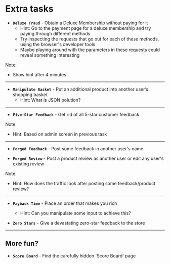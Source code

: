 # Extra tasks

- **`Deluxe Fraud`** - Obtain a Deluxe Membership without paying for it
  - Hint: Go to the payment page for a deluxe membership and try paying through different methods <!-- .element: style="font-size:0.8em"-->
  - Try inspecting the requests that go out for each of these methods, using the browser's developer tools <!-- .element: style="font-size:0.8em"-->
  - Maybe playing around with the parameters in these requests could reveal something interesting <!-- .element: style="font-size:0.8em"--> <!-- .element: class="fragment" -->

Note:

- Show hint after 4 minutes

---

- **`Manipulate Basket`** - Put an additional product into another user’s shopping basket
  - Hint: What is JSON polution? <!-- .element: style="font-size:0.8em"-->

---

- **`Five-Star Feedback`** - Get rid of all 5-star customer feedback

Note:

- Hint: Based on admin screen in previous task <!-- .element: style="font-size:0.8em"-->

---

- **`Forged Feedback`** - Post some feedback in another user's name

- **`Forged Review`** - Post a product review as another user or edit any user's existing review

Note:

- Hint: How does the traffic look after posting some feedback/product review? <!-- .element: style="font-size:0.8em"-->

---

- **`Payback Time`** - Place an order that makes you rich
  - Hint: Can you manipulate some input to achieve this? <!-- .element: style="font-size:0.8em"-->

- **`Zero Stars`** - Give a devastating zero-star feedback to the store

---

## More fun?

- **`Score Board`** - Find the carefully hidden 'Score Board' page
